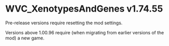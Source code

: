 # WVC_XenotypesAndGenes v1.74.55
 
Pre-release versions require resetting the mod settings.

Versions above 1.00.96 require (when migrating from earlier versions of the mod) a new game.